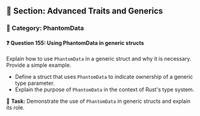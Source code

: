 ## 📘 Section: Advanced Traits and Generics  
### 🔹 Category: PhantomData  
#### ❓ Question 155: Using PhantomData in generic structs

Explain how to use `PhantomData` in a generic struct and why it is necessary. Provide a simple example.

- Define a struct that uses `PhantomData` to indicate ownership of a generic type parameter.
- Explain the purpose of `PhantomData` in the context of Rust's type system.

🔧 **Task:** Demonstrate the use of `PhantomData` in generic structs and explain its role.
